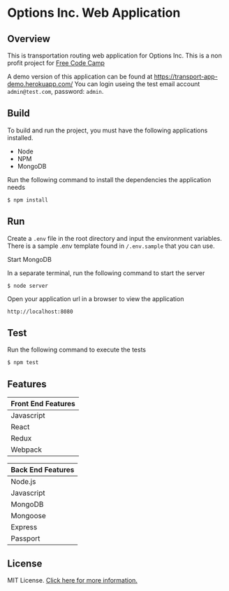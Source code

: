 # Options Inc. Web Application

## Overview

This is transportation routing web application for Options Inc.  This is a non profit project for [Free Code Camp](http://www.freecodecamp.com)

A demo version of this application can be found at https://transport-app-demo.herokuapp.com/
You can login useing the test email account `admin@test.com`, password: `admin`.
## Build

To build and run the project, you must have the following applications installed.

* Node    
* NPM
* MongoDB  

Run the following command to install the dependencies the application needs

    $ npm install

## Run

Create a ```.env``` file in the root directory and input the environment variables.  There is a sample .env template found in ```/.env.sample``` that you can use.

Start MongoDB

In a separate terminal, run the following command to start the server

    $ node server

Open your application url in a browser to view the application

    http://localhost:8080

## Test

Run the following command to execute the tests

    $ npm test

## Features

| Front End Features
|:---------    
| Javascript
| React    
| Redux
| Webpack  

| Back End Features
|:---------   
| Node.js     
| Javascript    
| MongoDB           
| Mongoose
| Express      
| Passport         

## License

MIT License. [Click here for more information.](LICENSE.md)
